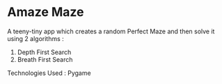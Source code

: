 # Amaze Maze

A teeny-tiny app which creates a random Perfect Maze and then solve it using 2 algorithms : 
  1) Depth First Search
  2) Breath First Search

Technologies Used : Pygame 
